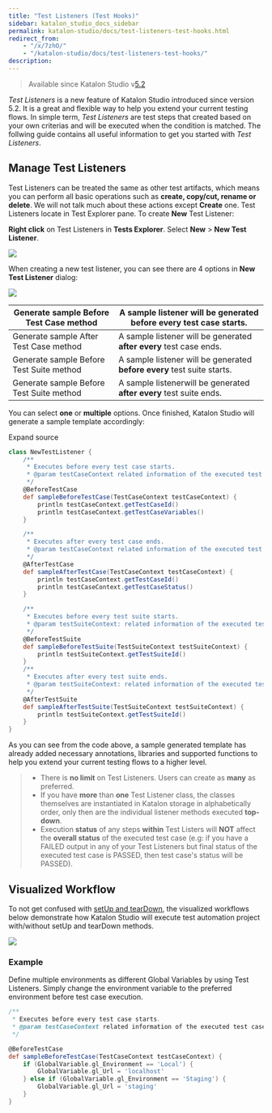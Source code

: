 ```yaml
---
title: "Test Listeners (Test Hooks)" 
sidebar: katalon_studio_docs_sidebar
permalink: katalon-studio/docs/test-listeners-test-hooks.html 
redirect_from:
    - "/x/7zhO/"
    - "/katalon-studio/docs/test-listeners-test-hooks/"
description: 
---
```

> Available since Katalon Studio v[5.2](/display/KD/Version+5.2)

_Test Listeners_ is a new feature of Katalon Studio introduced since version 5.2. It is a great and flexible way to help you extend your current testing flows. In simple term, _Test Listeners_ are test steps that created based on your own criterias and will be executed when the condition is matched. The follwing guide contains all useful information to get you started with _Test Listeners_.

Manage Test Listeners
---------------------

Test Listeners can be treated the same as other test artifacts, which means you can perform all basic operations such as **create, copy/cut, rename or delete**. We will not talk much about these actions except **Create** one. Test Listeners locate in Test Explorer pane. To create **New** Test Listener:

**Right click** on Test Listeners in **Tests Explorer**. Select **New** \> **New Test Listener**.

![](../../images/katalon-studio/docs/test-listeners-test-hooks/image2017-12-5-103A353A3.png)

When creating a new test listener, you can see there are 4 options in **New Test Listener** dialog:

![](../../images/katalon-studio/docs/test-listeners-test-hooks/image2017-12-5-103A353A38.png)

| Generate sample Before Test Case method | A sample listener will be generated before every test case starts. |
| --- | --- |
| Generate sample After Test Case method | A sample listener will be generated **after every** test case ends. |
| Generate sample Before Test Suite method | A sample listener will be generated **before every** test suite starts. |
| Generate sample Before Test Suite method | A sample listenerwill be generated **after every** test suite ends. |

You can select **one** or **multiple** options. Once finished, Katalon Studio will generate a sample template accordingly:

Expand source

```groovy
class NewTestListener {
	/**
	 * Executes before every test case starts.
	 * @param testCaseContext related information of the executed test case.
	 */
	@BeforeTestCase
	def sampleBeforeTestCase(TestCaseContext testCaseContext) {
		println testCaseContext.getTestCaseId()
		println testCaseContext.getTestCaseVariables()
	}

	/**
	 * Executes after every test case ends.
	 * @param testCaseContext related information of the executed test case.
	 */
	@AfterTestCase
	def sampleAfterTestCase(TestCaseContext testCaseContext) {
		println testCaseContext.getTestCaseId()
		println testCaseContext.getTestCaseStatus()
	}

	/**
	 * Executes before every test suite starts.
	 * @param testSuiteContext: related information of the executed test suite.
	 */
	@BeforeTestSuite
	def sampleBeforeTestSuite(TestSuiteContext testSuiteContext) {
		println testSuiteContext.getTestSuiteId()
	}
	/**
	 * Executes after every test suite ends.
	 * @param testSuiteContext: related information of the executed test suite.
	 */
	@AfterTestSuite
	def sampleAfterTestSuite(TestSuiteContext testSuiteContext) {
		println testSuiteContext.getTestSuiteId()
	}
}
```

As you can see from the code above, a sample generated template has already added necessary annotations, libraries and supported functions to help you extend your current testing flows to a higher level. 

> *   There is **no limit** on Test Listeners. Users can create as **many** as preferred.
> *   If you have **more** than **one** Test Listener class, the classes themselves are instantiated in Katalon storage in alphabetically order, only then are the individual listener methods executed **top-down**.
> *   Execution **status** of any steps **within** Test Listers will **NOT** affect the **overall status** of the executed test case (e.g: if you have a FAILED output in any of your Test Listeners but final status of the executed test case is PASSED, then test case's status will be PASSED).

Visualized Workflow
-------------------

To not get confused with [setUp and tearDown](/display/Documentation/Define+method#Definemethod-SetUp()andTearDown()inManualview), the visualized workflows below demonstrate how Katalon Studio will execute test automation project with/without setUp and tearDown methods.

![](../../images/katalon-studio/docs/test-listeners-test-hooks/image2018-9-27-123A333A20.png)

### Example

Define multiple environments as different Global Variables by using Test Listeners. Simply change the environment variable to the preferred environment before test case execution.

```groovy
/**
 * Executes before every test case starts.
 * @param testCaseContext related information of the executed test case.
 */

@BeforeTestCase
def sampleBeforeTestCase(TestCaseContext testCaseContext) {
    if (GlobalVariable.gl_Environment == 'Local') {
        GlobalVariable.gl_Url = 'localhost'
    } else if (GlobalVariable.gl_Environment == 'Staging') {
        GlobalVariable.gl_Url = 'staging'
    }
}
```